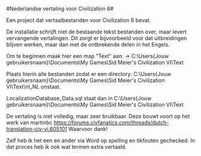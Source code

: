 #Nederlandse vertaling voor Civilization 6#

Een project dat vertaalbestanden voor Civilization 6 bevat. 

De installatie schrijft niet de bestaande tekst bestanden over, maar levert vervangende vertalingen. Dit zorgt er bijvoorbeeld voor dat uitbreidingen blijven werken, maar dan met de ontbrekende delen in het Engels.

Om te beginnen maak hier een map "Text" aan: -> 
C:\Users\{Jouw gebruikersnaam}\Documents\My Games\Sid Meier's Civilization VI\Text  

Plaats hierin alle bestanden zodat er een directory:
C:\Users\{Jouw gebruikersnaam}\Documents\My Games\Sid Meier's Civilization VI\Text\nl_NL
onstaat.

LocalizationDatabase_Data.sql staat dan in 
C:\Users\{Jouw gebruikersnaam}\Documents\My Games\Sid Meier's Civilization VI\Text

De vertaling is niet volledig, maar zeer bruikbaar. Deze bouwt voort op het werk van martinbc https://forums.civfanatics.com/threads/dutch-translation-civ-vi.605101
Waarvoor dank!

Zelf heb ik het een en ander via Word op spelling en tikfouten gechecked. In dat proces heb ik ook wat termen extra vertaald.
